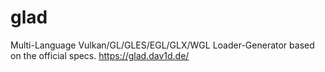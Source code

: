 # glad
Multi-Language Vulkan/GL/GLES/EGL/GLX/WGL Loader-Generator based on the official specs. https://glad.dav1d.de/

